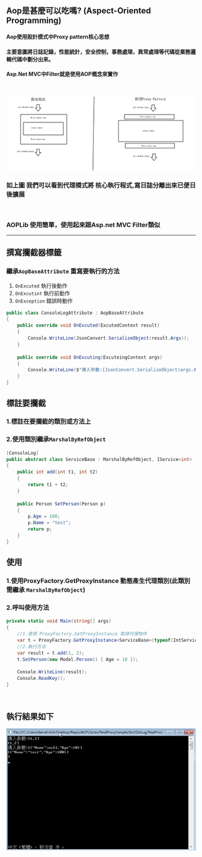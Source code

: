 ## Aop是甚麼可以吃嗎? (Aspect-Oriented Programming)
#### Aop使用設計模式中Proxy pattern核心思想
#### 主要意圖將日誌記錄，性能統計，安全控制，事務處理，異常處理等代碼從業務邏輯代碼中劃分出來。
#### Asp.Net MVC中Filter就是使用AOP概念來實作

<br/>

![image error](/file/img/introductionImg.png)
### 如上圖 我們可以看到代理模式將 核心執行程式,寫日誌分離出來已便日後擴展
<br/>

### AOPLib 使用簡單，使用起來跟Asp.net MVC Filter類似
---

## 撰寫攔截器標籤
### 繼承`AopBaseAttribute` 重寫要執行的方法
1. `OnExcuted`   執行後動作
2. `OnExcutint`  執行前動作
3. `OnException` 錯誤時動作

```c#
public class ConsoleLogAttribute : AopBaseAttribute
{
    public override void OnExcuted(ExcutedContext result)
    {
        Console.WriteLine(JsonConvert.SerializeObject(result.Args));
    }

    public override void OnExcuting(ExcuteingContext args)
    {
        Console.WriteLine($"傳入參數:{JsonConvert.SerializeObject(args.Args)}");
    }
}
```

## 標註要攔截
### 1.標註在要攔截的類別或方法上
### 2.使用類別繼承`MarshalByRefObject`

```c#
[ConsoleLog]
public abstract class ServiceBase : MarshalByRefObject, IService<int>
{
    public int add(int t1, int t2)
    {
        return t1 + t2;
    }

    public Person SetPerson(Person p)
    {
        p.Age = 100;
        p.Name = "test";
        return p;
    }
}
```

## 使用
### 1.使用ProxyFactory.GetProxyInstance 動態產生代理類別(此類別需繼承 `MarshalByRefObject`)
### 2.呼叫使用方法
```c#
private static void Main(string[] args)
{
    //1.使用 ProxyFactory.GetProxyInstance 取得代理物件
    var t = ProxyFactory.GetProxyInstance<ServiceBase>(typeof(IntService));
    //2.執行方法
    var result = t.add(1, 2);
    t.SetPerson(new Model.Person() { Age = 10 });

    Console.WriteLine(result);
    Console.ReadKey();
}
```
<br/>

## 執行結果如下
![image error](/file/img/result.png "Optional title")